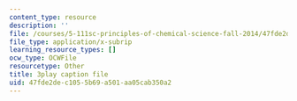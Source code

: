 ```yaml
---
content_type: resource
description: ''
file: /courses/5-111sc-principles-of-chemical-science-fall-2014/47fde2dec1055b69a501aa05cab350a2_V-RPM3e8Ws0.vtt
file_type: application/x-subrip
learning_resource_types: []
ocw_type: OCWFile
resourcetype: Other
title: 3play caption file
uid: 47fde2de-c105-5b69-a501-aa05cab350a2
---
```

